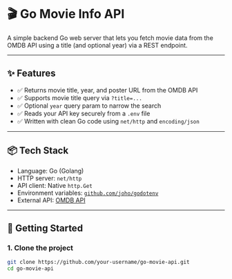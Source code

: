 # 🎬 Go Movie Info API

A simple backend Go web server that lets you fetch movie data from the OMDB API using a title (and optional year) via a REST endpoint.

---

## ✨ Features

- ✅ Returns movie title, year, and poster URL from the OMDB API  
- ✅ Supports movie title query via `?title=...`  
- ✅ Optional `year` query param to narrow the search  
- ✅ Reads your API key securely from a `.env` file  
- ✅ Written with clean Go code using `net/http` and `encoding/json`

---

## 📦 Tech Stack

- Language: Go (Golang)
- HTTP server: `net/http`
- API client: Native `http.Get`
- Environment variables: [`github.com/joho/godotenv`](https://github.com/joho/godotenv)
- External API: [OMDB API](https://www.omdbapi.com/)

---

## 🚀 Getting Started

### 1. Clone the project

```bash
git clone https://github.com/your-username/go-movie-api.git
cd go-movie-api
